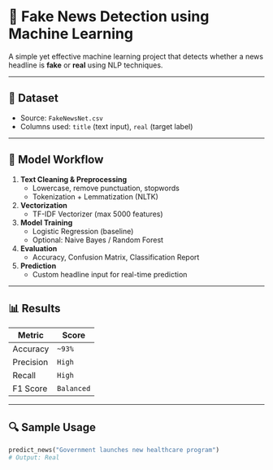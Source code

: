 # 📰 Fake News Detection using Machine Learning

A simple yet effective machine learning project that detects whether a news headline is **fake** or **real** using NLP techniques.

---

## 📂 Dataset
- Source: `FakeNewsNet.csv`
- Columns used: `title` (text input), `real` (target label)

---

## 🧠 Model Workflow

1. **Text Cleaning & Preprocessing**
   - Lowercase, remove punctuation, stopwords
   - Tokenization + Lemmatization (NLTK)
2. **Vectorization**
   - TF-IDF Vectorizer (max 5000 features)
3. **Model Training**
   - Logistic Regression (baseline)
   - Optional: Naive Bayes / Random Forest
4. **Evaluation**
   - Accuracy, Confusion Matrix, Classification Report
5. **Prediction**
   - Custom headline input for real-time prediction

---

## 📊 Results

| Metric      | Score     |
|-------------|-----------|
| Accuracy    | `~93%`    |
| Precision   | `High`    |
| Recall      | `High`    |
| F1 Score    | `Balanced`|

---

## 🔍 Sample Usage

```python
predict_news("Government launches new healthcare program")
# Output: Real
